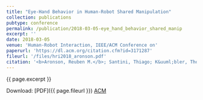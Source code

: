 ```yaml
---
title: "Eye-Hand Behavior in Human-Robot Shared Manipulation"
collection: publications
pubtype: conference
permalink: /publication/2018-03-05-eye_hand_behavior_shared_manip
excerpt: ''
date: 2018-03-05
venue: 'Human-Robot Interaction, IEEE/ACM Conference on'
paperurl: 'https://dl.acm.org/citation.cfm?id=3171287'
fileurl: '/files/hri2018_aronson.pdf'
citation: '<b>Aronson, Reuben M.</b>; Santini, Thiago; K&uuml;bler, Thomas C.; Kasneci, Enkelejda; Srinivasa, Siddhartha; and Admoni, Henny. (2018) "Eye-Hand Behavior in Human-Robot Shared Manipulation." <i>Human-Robot Interaction, IEEE/ACM Conference on</i>'
---
```

{{ page.excerpt }}

Download: [PDF]({{ page.fileurl }}) [ACM]({{page.paperurl}})

